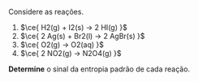 Considere as reações.

1. $\ce{ H2(g) + I2(s) -> 2 HI(g) }$ 
2. $\ce{ 2 Ag(s) + Br2(l) -> 2 AgBr(s) }$ 
3. $\ce{ O2(g) -> O2(aq) }$ 
4. $\ce{ 2 NO2(g) -> N2O4(g) }$ 

**Determine** o sinal da entropia padrão de cada reação.
